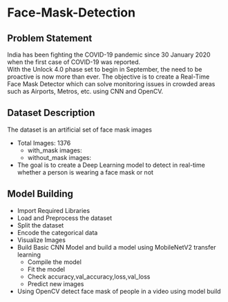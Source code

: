 # Face-Mask-Detection

## Problem Statement
India has been fighting the COVID-19 pandemic since 30 January 2020 when the first case of COVID-19 was reported.  
With the Unlock 4.0 phase set to begin in September, the need to be proactive is now more than ever. 
The objective is to create a Real-Time Face Mask Detector which can solve monitoring issues in crowded areas such as Airports, Metros, etc. using CNN and OpenCV.
## Dataset Description
The dataset is an artificial set of face mask images
* Total Images: 1376
  * with_mask images: 
  * without_mask images: 
* The goal is to create a Deep Learning model to detect in real-time whether a person is wearing a face mask or not

## Model Building
* Import Required Libraries
* Load and Preprocess the dataset
* Split the dataset
* Encode the categorical data
* Visualize Images
* Build Basic CNN Model and build a model using MobileNetV2 transfer learning
  * Compile the model
  * Fit the model
  * Check accuracy,val_accuracy,loss,val_loss
  * Predict new images
* Using OpenCV detect face mask of people in a video using model build
